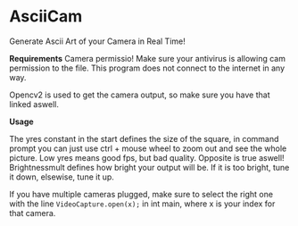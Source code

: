 # AsciiCam
Generate Ascii Art of your Camera in Real Time!

**Requirements**
Camera permissio! Make sure your antivirus is allowing cam permission to the file. This program does not connect to the internet in any way.

Opencv2 is used to get the camera output, so make sure you have that linked aswell.

**Usage**

The yres constant in the start defines the size of the square, in command prompt you can just use ctrl + mouse wheel to zoom out and see the whole picture. Low yres means good fps, but bad quality. Opposite is true aswell!
Brightnessmult defines how bright your output will be. If it is too bright, tune it down, elsewise, tune it up.

If you have multiple cameras plugged, make sure to select the right one with the line `VideoCapture.open(x);` in int main, where x is your index for that camera.
